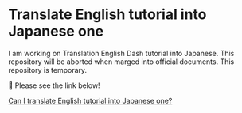 # Translate English tutorial into Japanese one

I am working on Translation English Dash tutorial into Japanese. 
This repository will be aborted when marged into official documents. This repository is temporary.    

📢 Please see the link below!  

[Can I translate English tutorial into Japanese one?](https://community.plot.ly/t/can-i-translate-english-tutorial-into-japanese-one/8859?u=ksnt)
